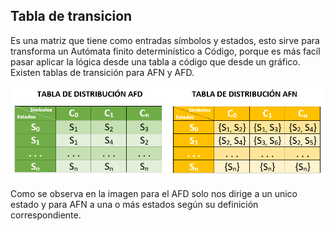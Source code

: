 ## Tabla de transicion

Es una matriz que tiene como entradas símbolos y estados, esto sirve para transforma un Autómata finito determinístico a Código, porque es más facíl pasar aplicar la lógica desde una tabla a código que desde un gráfico. Existen tablas de transición para AFN y AFD.

![TablaDeDistribucion](../img/tablaDistribucion.png "Tabla de distribuciones")

Como se observa en la imagen para el AFD solo nos dirige a un unico estado y para AFN a una o más estados según su definición correspondiente.

